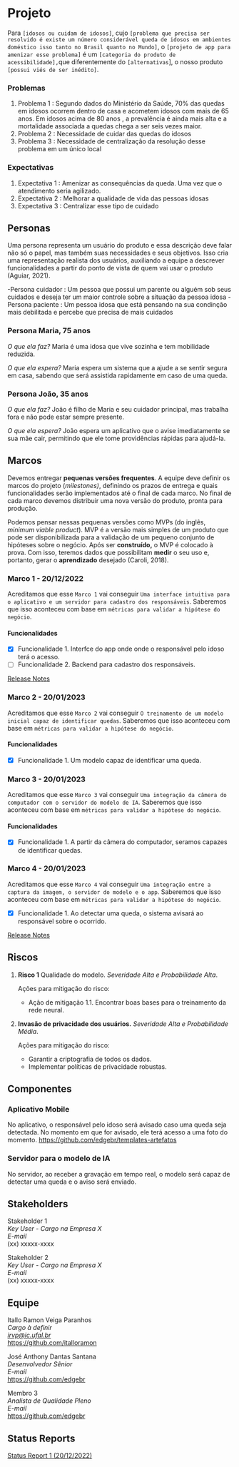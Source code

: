 # Projeto

Para `[idosos ou cuidam de idosos]`, cujo `[problema que precisa ser resolvido é existe um número considerável queda de idosos em ambientes doméstico isso tanto no Brasil quanto no Mundo]`, o `[projeto de app para amenizar esse problema]` é um `[categoria do produto de acessibilidade],`que diferentemente do `[alternativas`], o nosso produto `[possui viés de ser inédito]`.

### Problemas

1) Problema 1 : Segundo dados do Ministério da Saúde,  70% das quedas em idosos ocorrem dentro de casa e acometem idosos com mais de 65 anos. Em idosos acima de 80 anos , a prevalência é ainda mais alta e a mortalidade associada a quedas chega a ser seis vezes maior.
2) Problema 2 : Necessidade de cuidar das quedas do idosos
3) Problema 3 : Necessidade de centralização da resolução desse problema em um único local

### Expectativas

1) Expectativa 1 : Amenizar as consequências da queda. Uma vez que o atendimento seria agilizado.
2) Expectativa 2 : Melhorar a qualidade de vida das pessoas idosas
3) Expectativa 3 : Centralizar esse tipo de cuidado

## Personas

Uma persona representa um usuário do produto e essa descrição deve falar não só o papel, mas também suas necessidades e seus objetivos. Isso cria uma representação realista dos usuários, auxiliando a equipe a descrever funcionalidades a partir do ponto de vista de quem vai usar o produto (Aguiar, 2021).

-Persona cuidador : Um pessoa que possui um parente ou alguém sob seus cuidados e deseja ter um maior controle sobre a situação da pessoa idosa 
-Persona paciente : Um pessoa idosa que está pensando na sua condinção mais debilitada e percebe que precisa de mais cuidados 

### Persona Maria, 75 anos

*O que ela faz?*
Maria é uma idosa que vive sozinha e tem mobilidade reduzida.

*O que ela espera?*
Maria espera um sistema que a ajude a se sentir segura em casa, sabendo que será assistida rapidamente em caso de uma queda.

### Persona João, 35 anos

*O que ela faz?*
João é filho de Maria e seu cuidador principal, mas trabalha fora e não pode estar sempre presente.

*O que ela espera?*
João espera um aplicativo que o avise imediatamente se sua mãe cair, permitindo que ele tome providências rápidas para ajudá-la.

## Marcos

Devemos entregar **pequenas versões frequentes**. A equipe deve definir os marcos do projeto (*milestones)*, definindo os prazos de entrega e quais funcionalidades serão implementados até o final de cada marco. No final de cada marco devemos distribuir uma nova versão do produto, pronta para produção.

Podemos pensar nessas pequenas versões como MVPs (do inglês, *minimum viable product*). MVP é a versão mais simples de um produto que pode ser disponibilizada para a validação de um pequeno conjunto de hipóteses sobre o negócio. Após ser **construído,** o MVP é colocado à prova. Com isso, teremos dados que possibilitam **medir** o seu uso e, portanto, gerar o **aprendizado** desejado (Caroli, 2018).

### Marco 1 - 20/12/2022

Acreditamos que esse `Marco 1` vai conseguir `Uma interface intuitiva para o aplicativo e um servidor para cadastro dos responsáveis`. Saberemos que isso aconteceu com base em `métricas para validar a hipótese do negócio`.

#### Funcionalidades

- [x] Funcionalidade 1. Interfce do app onde onde o responsável pelo idoso terá o acesso.
- [ ] Funcionalidade 2. Backend para cadastro dos responsáveis.

[Release Notes ](release_notes_1.md)

### Marco 2 - 20/01/2023

Acreditamos que esse `Marco 2` vai conseguir `O treinamento de um modelo inicial capaz de identificar quedas`. Saberemos que isso aconteceu com base em `métricas para validar a hipótese do negócio`.

#### Funcionalidades

- [x] Funcionalidade 1. Um modelo capaz de identificar uma queda.

### Marco 3 - 20/01/2023

Acreditamos que esse `Marco 3` vai conseguir `Uma integração da câmera do computador com o servidor do modelo de IA`. Saberemos que isso aconteceu com base em `métricas para validar a hipótese do negócio`.

#### Funcionalidades

- [x] Funcionalidade 1. A partir da câmera do computador, seramos capazes de identificar quedas.


### Marco 4 - 20/01/2023

Acreditamos que esse `Marco 4` vai conseguir `Uma integração entre a captura da imagem, o servidor do modelo e o app`. Saberemos que isso aconteceu com base em `métricas para validar a hipótese do negócio`.

- [x] Funcionalidade 1. Ao detectar uma queda, o sistema avisará ao responsável sobre o ocorrido.


[Release Notes ](release_notes_1.md)

## Riscos

1. **Risco 1** Qualidade do modelo. *Severidade Alta e Probabilidade Alta*.

   Ações para mitigação do risco:

   * Ação de mitigação 1.1. Encontrar boas bases para o treinamento da rede neural.

2. **Invasão de privacidade dos usuários.** *Severidade Alta e Probabilidade Média*.

   Ações para mitigação do risco:

   * Garantir a criptografia de todos os dados.
   * Implementar políticas de privacidade robustas.

## Componentes

### Aplicativo Mobile
No aplicativo, o responsável pelo idoso será avisado caso uma queda seja detectada. No momento em que for avisado, ele terá acesso a uma foto do momento.
https://github.com/edgebr/templates-artefatos

### Servidor para o modelo de IA
No servidor, ao receber a gravação em tempo real, o modelo será capaz de detectar uma queda e o aviso será enviado.

## Stakeholders

Stakeholder 1 <br />
*Key User - Cargo na Empresa X* <br />
*E-mail* <br />
(xx) xxxxx-xxxx

Stakeholder 2 <br />
*Key User - Cargo na Empresa X* <br />
*E-mail* <br />
(xx) xxxxx-xxxx

## Equipe

Itallo Ramon Veiga Paranhos <br />
*Cargo à definir* <br />
*irvp@ic.ufal.br* <br />
https://github.com/italloramon

José Anthony Dantas Santana <br />
*Desenvolvedor Sênior* <br />
*E-mail* <br />
https://github.com/edgebr

Membro 3 <br />
*Analista de Qualidade Pleno* <br />
*E-mail* <br />
https://github.com/edgebr

## Status Reports

[Status Report 1 (20/12/2022)](status_report_1.md)
